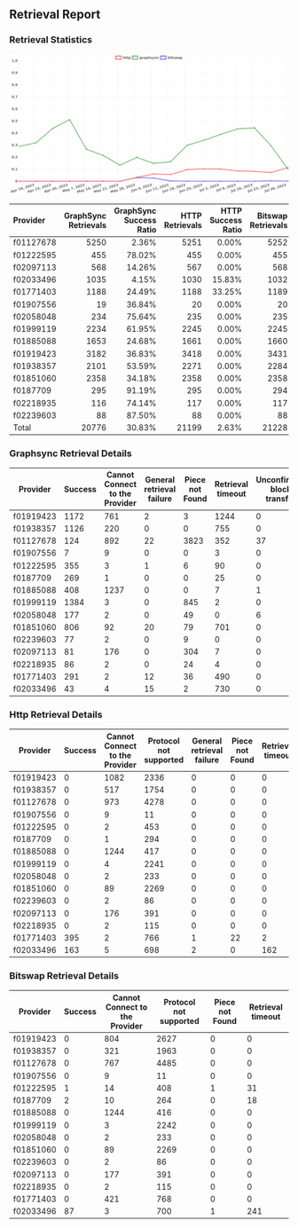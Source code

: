 ## Retrieval Report
### Retrieval Statistics
<img src="https://raw.githubusercontent.com/data-preservation-programs/filplus-checker-assets/main/filecoin-project/filecoin-plus-large-datasets/issues/928/1690790499901.png"/>

| Provider  | GraphSync Retrievals | GraphSync Success Ratio | HTTP Retrievals | HTTP Success Ratio | Bitswap Retrievals | Bitswap Success Ratio |
| :-------- | -------------------: | ----------------------: | --------------: | -----------------: | -----------------: | --------------------: |
| f01127678 |                 5250 |                   2.36% |            5251 |              0.00% |               5252 |                 0.00% |
| f01222595 |                  455 |                  78.02% |             455 |              0.00% |                455 |                 0.22% |
| f02097113 |                  568 |                  14.26% |             567 |              0.00% |                568 |                 0.00% |
| f02033496 |                 1035 |                   4.15% |            1030 |             15.83% |               1032 |                 8.43% |
| f01771403 |                 1188 |                  24.49% |            1188 |             33.25% |               1189 |                 0.00% |
| f01907556 |                   19 |                  36.84% |              20 |              0.00% |                 20 |                 0.00% |
| f02058048 |                  234 |                  75.64% |             235 |              0.00% |                235 |                 0.00% |
| f01999119 |                 2234 |                  61.95% |            2245 |              0.00% |               2245 |                 0.00% |
| f01885088 |                 1653 |                  24.68% |            1661 |              0.00% |               1660 |                 0.00% |
| f01919423 |                 3182 |                  36.83% |            3418 |              0.00% |               3431 |                 0.00% |
| f01938357 |                 2101 |                  53.59% |            2271 |              0.00% |               2284 |                 0.00% |
| f01851060 |                 2358 |                  34.18% |            2358 |              0.00% |               2358 |                 0.00% |
| f0187709  |                  295 |                  91.19% |             295 |              0.00% |                294 |                 0.68% |
| f02218935 |                  116 |                  74.14% |             117 |              0.00% |                117 |                 0.00% |
| f02239603 |                   88 |                  87.50% |              88 |              0.00% |                 88 |                 0.00% |
| Total     |                20776 |                  30.83% |           21199 |              2.63% |              21228 |                 0.42% |

### Graphsync Retrieval Details
| Provider  | Success | Cannot Connect to the Provider | General retrieval failure | Piece not Found | Retrieval timeout | Unconfirmed block transfer | Retrieval throttled | Provider not online |
| --------- | ------- | ------------------------------ | ------------------------- | --------------- | ----------------- | -------------------------- | ------------------- | ------------------- |
| f01919423 | 1172    | 761                            | 2                         | 3               | 1244              | 0                          | 0                   | 0                   |
| f01938357 | 1126    | 220                            | 0                         | 0               | 755               | 0                          | 0                   | 0                   |
| f01127678 | 124     | 892                            | 22                        | 3823            | 352               | 37                         | 0                   | 0                   |
| f01907556 | 7       | 9                              | 0                         | 0               | 3                 | 0                          | 0                   | 0                   |
| f01222595 | 355     | 3                              | 1                         | 6               | 90                | 0                          | 0                   | 0                   |
| f0187709  | 269     | 1                              | 0                         | 0               | 25                | 0                          | 0                   | 0                   |
| f01885088 | 408     | 1237                           | 0                         | 0               | 7                 | 1                          | 0                   | 0                   |
| f01999119 | 1384    | 3                              | 0                         | 845             | 2                 | 0                          | 0                   | 0                   |
| f02058048 | 177     | 2                              | 0                         | 49              | 0                 | 6                          | 0                   | 0                   |
| f01851060 | 806     | 92                             | 20                        | 79              | 701               | 0                          | 0                   | 660                 |
| f02239603 | 77      | 2                              | 0                         | 9               | 0                 | 0                          | 0                   | 0                   |
| f02097113 | 81      | 176                            | 0                         | 304             | 7                 | 0                          | 0                   | 0                   |
| f02218935 | 86      | 2                              | 0                         | 24              | 4                 | 0                          | 0                   | 0                   |
| f01771403 | 291     | 2                              | 12                        | 36              | 490               | 0                          | 357                 | 0                   |
| f02033496 | 43      | 4                              | 15                        | 2               | 730               | 0                          | 241                 | 0                   |

### Http Retrieval Details
| Provider  | Success | Cannot Connect to the Provider | Protocol not supported | General retrieval failure | Piece not Found | Retrieval timeout |
| --------- | ------- | ------------------------------ | ---------------------- | ------------------------- | --------------- | ----------------- |
| f01919423 | 0       | 1082                           | 2336                   | 0                         | 0               | 0                 |
| f01938357 | 0       | 517                            | 1754                   | 0                         | 0               | 0                 |
| f01127678 | 0       | 973                            | 4278                   | 0                         | 0               | 0                 |
| f01907556 | 0       | 9                              | 11                     | 0                         | 0               | 0                 |
| f01222595 | 0       | 2                              | 453                    | 0                         | 0               | 0                 |
| f0187709  | 0       | 1                              | 294                    | 0                         | 0               | 0                 |
| f01885088 | 0       | 1244                           | 417                    | 0                         | 0               | 0                 |
| f01999119 | 0       | 4                              | 2241                   | 0                         | 0               | 0                 |
| f02058048 | 0       | 2                              | 233                    | 0                         | 0               | 0                 |
| f01851060 | 0       | 89                             | 2269                   | 0                         | 0               | 0                 |
| f02239603 | 0       | 2                              | 86                     | 0                         | 0               | 0                 |
| f02097113 | 0       | 176                            | 391                    | 0                         | 0               | 0                 |
| f02218935 | 0       | 2                              | 115                    | 0                         | 0               | 0                 |
| f01771403 | 395     | 2                              | 766                    | 1                         | 22              | 2                 |
| f02033496 | 163     | 5                              | 698                    | 2                         | 0               | 162               |

### Bitswap Retrieval Details
| Provider  | Success | Cannot Connect to the Provider | Protocol not supported | Piece not Found | Retrieval timeout |
| --------- | ------- | ------------------------------ | ---------------------- | --------------- | ----------------- |
| f01919423 | 0       | 804                            | 2627                   | 0               | 0                 |
| f01938357 | 0       | 321                            | 1963                   | 0               | 0                 |
| f01127678 | 0       | 767                            | 4485                   | 0               | 0                 |
| f01907556 | 0       | 9                              | 11                     | 0               | 0                 |
| f01222595 | 1       | 14                             | 408                    | 1               | 31                |
| f0187709  | 2       | 10                             | 264                    | 0               | 18                |
| f01885088 | 0       | 1244                           | 416                    | 0               | 0                 |
| f01999119 | 0       | 3                              | 2242                   | 0               | 0                 |
| f02058048 | 0       | 2                              | 233                    | 0               | 0                 |
| f01851060 | 0       | 89                             | 2269                   | 0               | 0                 |
| f02239603 | 0       | 2                              | 86                     | 0               | 0                 |
| f02097113 | 0       | 177                            | 391                    | 0               | 0                 |
| f02218935 | 0       | 2                              | 115                    | 0               | 0                 |
| f01771403 | 0       | 421                            | 768                    | 0               | 0                 |
| f02033496 | 87      | 3                              | 700                    | 1               | 241               |
